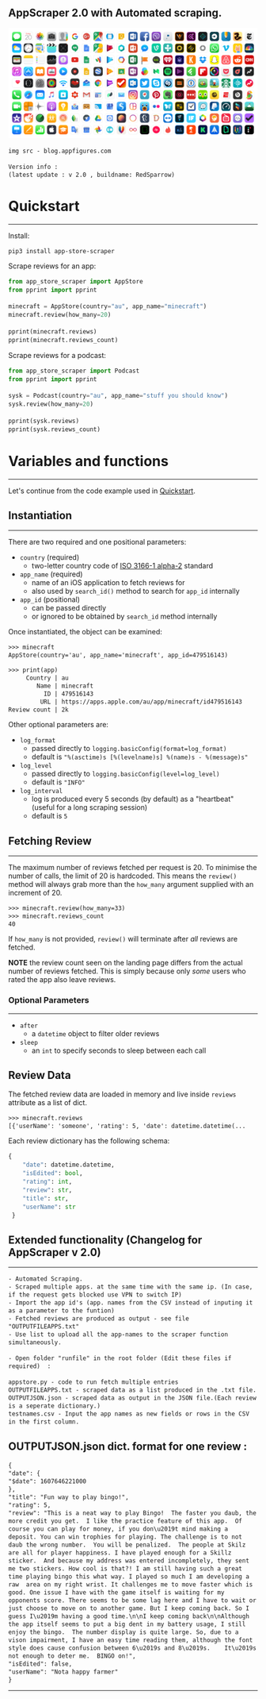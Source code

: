 
AppScraper 2.0 with Automated scraping. 
--------------------------------------------------------------
<img src="https://github.com/mhdahsan2000/AppScraper2.0/blob/master/appimage.png" alt="My cool logo"/>

```
img src - blog.appfigures.com

Version info : 
(latest update : v 2.0 , buildname: RedSparrow) 
```

# Quickstart
------------------

Install:
```console
pip3 install app-store-scraper
```

Scrape reviews for an app:
```python
from app_store_scraper import AppStore
from pprint import pprint

minecraft = AppStore(country="au", app_name="minecraft")
minecraft.review(how_many=20)

pprint(minecraft.reviews)
pprint(minecraft.reviews_count)
```

Scrape reviews for a podcast:
```python
from app_store_scraper import Podcast
from pprint import pprint

sysk = Podcast(country="au", app_name="stuff you should know")
sysk.review(how_many=20)

pprint(sysk.reviews)
pprint(sysk.reviews_count)
```

# Variables and functions
-------------------------

Let's continue from the code example used in [Quickstart](#quickstart).


## Instantiation
------------------------

There are two required and one positional parameters:

- `country` (required)
  - two-letter country code of [ISO 3166-1 alpha-2](https://en.wikipedia.org/wiki/ISO_3166-1_alpha-2) standard
- `app_name` (required)
  - name of an iOS application to fetch reviews for
  - also used by `search_id()` method to search for `app_id` internally
- `app_id` (positional)
  - can be passed directly
  - or ignored to be obtained by `search_id` method internally

Once instantiated, the object can be examined:
```pycon
>>> minecraft
AppStore(country='au', app_name='minecraft', app_id=479516143)
```
```pycon
>>> print(app)
     Country | au
        Name | minecraft
          ID | 479516143
         URL | https://apps.apple.com/au/app/minecraft/id479516143
Review count | 2k
```

Other optional parameters are:

- `log_format`
  - passed directly to `logging.basicConfig(format=log_format)`
  - default is `"%(asctime)s [%(levelname)s] %(name)s - %(message)s"`
- `log_level`
  - passed directly to `logging.basicConfig(level=log_level)`
  - default is `"INFO"`
- `log_interval`
  - log is produced every 5 seconds (by default) as a "heartbeat" (useful for a long scraping session)
  - default is `5`


## Fetching Review
-------------------------------------

The maximum number of reviews fetched per request is 20. To minimise the number of calls, the limit of 20 is hardcoded. This means the `review()` method will always grab more than the `how_many` argument supplied with an increment of 20.

```pycon
>>> minecraft.review(how_many=33)
>>> minecraft.reviews_count
40
```

If `how_many` is not provided, `review()` will terminate after *all* reviews are fetched.

**NOTE** the review count seen on the landing page differs from the actual number of reviews fetched. This is simply because only *some* users who rated the app also leave reviews.

### Optional Parameters
--------------------------------------

- `after`
  - a `datetime` object to filter older reviews
- `sleep`
  - an `int` to specify seconds to sleep between each call

## Review Data

The fetched review data are loaded in memory and live inside `reviews` attribute as a list of dict.
```pycon
>>> minecraft.reviews
[{'userName': 'someone', 'rating': 5, 'date': datetime.datetime(...
```

Each review dictionary has the following schema:
```python
{
    "date": datetime.datetime,
    "isEdited": bool,
    "rating": int,
    "review": str,
    "title": str,
    "userName": str
 }
```

## Extended functionality (Changelog for AppScraper v 2.0)
----------------------------------------------------------------------------------------------
```
- Automated Scraping. 
- Scraped multiple apps. at the same time with the same ip. (In case, if the request gets blocked use VPN to switch IP)
- Import the app id's (app. names from the CSV instead of inputing it as a parameter to the funtion)
- Fetched reviews are produced as output - see file "OUTPUTFILEAPPS.txt"
- Use list to upload all the app-names to the scraper function simultaneously.

- Open folder "runfile" in the root folder (Edit these files if required)  : 

appstore.py - code to run fetch multiple entries 
OUTPUTFILEAPPS.txt - scraped data as a list produced in the .txt file. 
OUTPUTJSON.json - scraped data as output in the JSON file.(Each review is a seperate dictionary.)
testnames.csv - Input the app names as new fields or rows in the CSV in the first column. 
```

OUTPUTJSON.json dict. format for one review :
--------------------------------------- 
```
{
"date": {
"$date": 1607646221000
},
"title": "Fun way to play bingo!",
"rating": 5,
"review": "This is a neat way to play Bingo!  The faster you daub, the more credit you get.  I like the practice feature of this app.  Of course you can play for money, if you don\u2019t mind making a deposit. You can win trophies for playing. The challenge is to not daub the wrong number.  You will be penalized.  The people at Skilz are all for player happiness. I have played enough for a Skillz sticker.  And because my address was entered incompletely, they sent me two stickers. How cool is that?! I am still having such a great time playing bingo this what way. I played so much I am developing a raw  area on my right wrist. It challenges me to move faster which is good. One issue I have with the game itself is waiting for my opponents score. There seems to be some lag here and I have to wait or just choose to move on to another game. But I keep coming back. So I guess I\u2019m having a good time.\n\nI keep coming back\n\nAlthough the app itself seems to put a big dent in my battery usage, I still enjoy the bingo.  The number display is quite large. So, due to a vison impairment, I have an easy time reading them, although the font style does cause confusion between 6\u2019s and 8\u2019s.    It\u2019s not enough to deter me.  BINGO on!",
"isEdited": false,
"userName": "Nota happy farmer"
}
```


--------------------------------------------------------------------------------------------------





